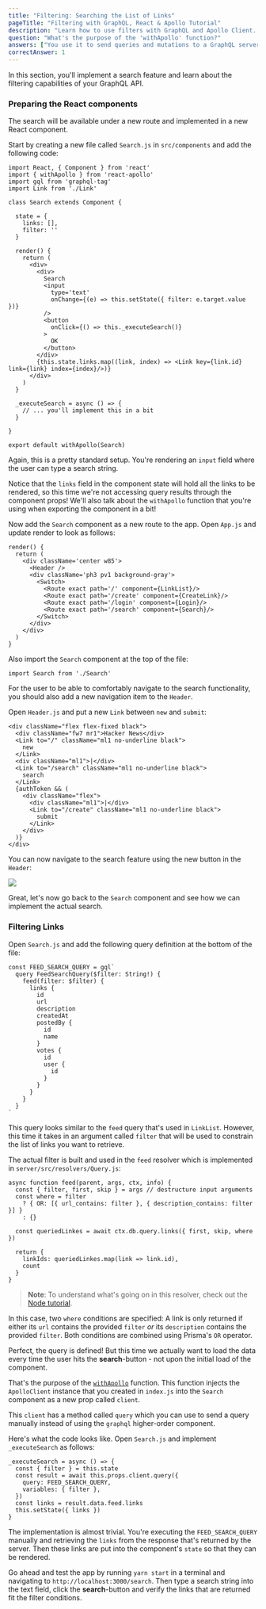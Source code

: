 ```yaml
---
title: "Filtering: Searching the List of Links"
pageTitle: "Filtering with GraphQL, React & Apollo Tutorial"
description: "Learn how to use filters with GraphQL and Apollo Client. Prisma provides a powerful filter and ordering API that you'll explore in this example."
question: "What's the purpose of the 'withApollo' function?"
answers: ["You use it to send queries and mutations to a GraphQL server", "When wrapped around a component, it injects the 'ApolloClient' instance into the component's props", "You have to use it everywhere where you want to use Apollo functionality", "It parses GraphQL code"]
correctAnswer: 1
---
```


In this section, you'll implement a search feature and learn about the filtering capabilities of your GraphQL API.

### Preparing the React components

The search will be available under a new route and implemented in a new React component.

<Instruction>

Start by creating a new file called `Search.js` in `src/components` and add the following code:

```js(path=".../hackernews-react-apollo/src/components/Search.js")
import React, { Component } from 'react'
import { withApollo } from 'react-apollo'
import gql from 'graphql-tag'
import Link from './Link'

class Search extends Component {

  state = {
    links: [],
    filter: ''
  }

  render() {
    return (
      <div>
        <div>
          Search
          <input
            type='text'
            onChange={(e) => this.setState({ filter: e.target.value })}
          />
          <button
            onClick={() => this._executeSearch()}
          >
            OK
          </button>
        </div>
        {this.state.links.map((link, index) => <Link key={link.id} link={link} index={index}/>)}
      </div>
    )
  }

  _executeSearch = async () => {
    // ... you'll implement this in a bit
  }

}

export default withApollo(Search)
```

</Instruction>

Again, this is a pretty standard setup. You're rendering an `input` field where the user can type a search string.

Notice that the `links` field in the component state will hold all the links to be rendered, so this time we're not accessing query results through the component props! We'll also talk about the `withApollo` function that you're using when exporting the component in a bit!

<Instruction>

Now add the `Search` component as a new route to the app. Open `App.js` and update render to look as follows:

```js{10}(path=".../hackernews-react-apollo/src/components/App.js")
render() {
  return (
    <div className='center w85'>
      <Header />
      <div className='ph3 pv1 background-gray'>
        <Switch>
          <Route exact path='/' component={LinkList}/>
          <Route exact path='/create' component={CreateLink}/>
          <Route exact path='/login' component={Login}/>
          <Route exact path='/search' component={Search}/>
        </Switch>
      </div>
    </div>
  )
}
```

</Instruction>

<Instruction>

Also import the `Search` component at the top of the file:

```js(path=".../hackernews-react-apollo/src/components/App.js")
import Search from './Search'
```

</Instruction>

For the user to be able to comfortably navigate to the search functionality, you should also add a new navigation item to the `Header`.

<Instruction>

Open `Header.js` and put a new `Link` between `new` and `submit`:

```js{4-5}(path=".../hackernews-react-apollo/src/components/Header.js")
<div className="flex flex-fixed black">
  <div className="fw7 mr1">Hacker News</div>
  <Link to="/" className="ml1 no-underline black">
    new
  </Link>
  <div className="ml1">|</div>
  <Link to="/search" className="ml1 no-underline black">
    search
  </Link>
  {authToken && (
    <div className="flex">
      <div className="ml1">|</div>
      <Link to="/create" className="ml1 no-underline black">
        submit
      </Link>
    </div>
  )}
</div>
```

</Instruction>

You can now navigate to the search feature using the new button in the `Header`:

![](http://imgur.com/XxPdUvo.png)

Great, let's now go back to the `Search` component and see how we can implement the actual search.

### Filtering Links

<Instruction>

Open `Search.js` and add the following query definition at the bottom of the file:

```js(path=".../hackernews-react-apollo/src/components/Search.js")
const FEED_SEARCH_QUERY = gql`
  query FeedSearchQuery($filter: String!) {
    feed(filter: $filter) {
      links {
        id
        url
        description
        createdAt
        postedBy {
          id
          name
        }
        votes {
          id
          user {
            id
          }
        }
      }
    }
  }
`
```

</Instruction>

This query looks similar to the `feed` query that's used in `LinkList`. However, this time it takes in an argument called `filter` that will be used to constrain the list of links you want to retrieve.

The actual filter is built and used in the `feed` resolver which is implemented in `server/src/resolvers/Query.js`:

```js(path=".../hackernews-react-apollo/server/src/resolvers/Query.js"&nocopy)
async function feed(parent, args, ctx, info) {
  const { filter, first, skip } = args // destructure input arguments
  const where = filter
    ? { OR: [{ url_contains: filter }, { description_contains: filter }] }
    : {}

  const queriedLinkes = await ctx.db.query.links({ first, skip, where })

  return {
    linkIds: queriedLinkes.map(link => link.id),
    count
  }
}
```

> **Note**: To understand what's going on in this resolver, check out the [Node tutorial](https://www.howtographql.com/graphql-js/0-introduction).

In this case, two `where` conditions are specified: A link is only returned if either its `url` contains the provided `filter` _or_ its `description` contains the provided `filter`. Both conditions are combined using Prisma's `OR` operator.

Perfect, the query is defined! But this time we actually want to load the data every time the user hits the **search**-button - not upon the initial load of the component.

That's the purpose of the [`withApollo`](http://dev.apollodata.com/react/higher-order-components.html#withApollo) function. This function injects the `ApolloClient` instance that you created in `index.js` into the `Search` component as a new prop called `client`.

This `client` has a method called `query` which you can use to send a query manually instead of using the `graphql` higher-order component.

<Instruction>

Here's what the code looks like. Open `Search.js` and implement `_executeSearch` as follows:

```js(path=".../hackernews-react-apollo/src/components/Search.js")
_executeSearch = async () => {
  const { filter } = this.state
  const result = await this.props.client.query({
    query: FEED_SEARCH_QUERY,
    variables: { filter },
  })
  const links = result.data.feed.links
  this.setState({ links })
}
```

</Instruction>

The implementation is almost trivial. You're executing the `FEED_SEARCH_QUERY` manually and retrieving the `links` from the response that's returned by the server. Then these links are put into the component's `state` so that they can be rendered.

Go ahead and test the app by running `yarn start` in a terminal and navigating to `http://localhost:3000/search`. Then type a search string into the text field, click the **search**-button and verify the links that are returned fit the filter conditions.
